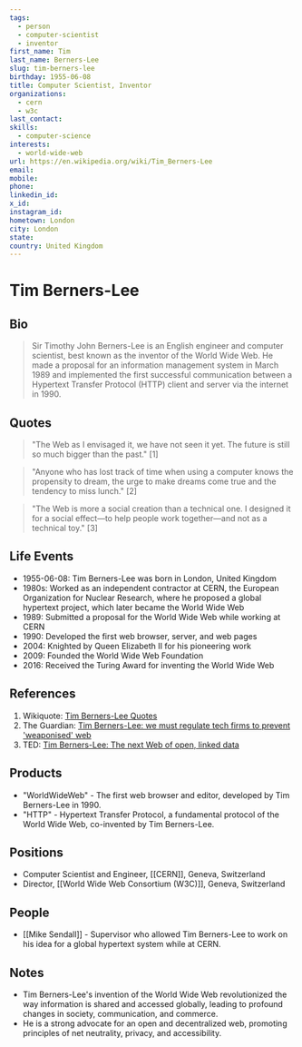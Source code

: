 ```yaml
---
tags:
  - person
  - computer-scientist
  - inventor
first_name: Tim
last_name: Berners-Lee
slug: tim-berners-lee
birthday: 1955-06-08
title: Computer Scientist, Inventor
organizations:
  - cern
  - w3c
last_contact: 
skills:
  - computer-science
interests:
  - world-wide-web
url: https://en.wikipedia.org/wiki/Tim_Berners-Lee
email: 
mobile: 
phone: 
linkedin_id: 
x_id: 
instagram_id: 
hometown: London
city: London
state: 
country: United Kingdom
---
```


# Tim Berners-Lee

## Bio

> Sir Timothy John Berners-Lee is an English engineer and computer scientist, best known as the inventor of the World Wide Web. He made a proposal for an information management system in March 1989 and implemented the first successful communication between a Hypertext Transfer Protocol (HTTP) client and server via the internet in 1990.

## Quotes

> "The Web as I envisaged it, we have not seen it yet. The future is still so much bigger than the past." [1]

> "Anyone who has lost track of time when using a computer knows the propensity to dream, the urge to make dreams come true and the tendency to miss lunch." [2]

> "The Web is more a social creation than a technical one. I designed it for a social effect—to help people work together—and not as a technical toy." [3]

## Life Events

- 1955-06-08: Tim Berners-Lee was born in London, United Kingdom
- 1980s: Worked as an independent contractor at CERN, the European Organization for Nuclear Research, where he proposed a global hypertext project, which later became the World Wide Web
- 1989: Submitted a proposal for the World Wide Web while working at CERN
- 1990: Developed the first web browser, server, and web pages
- 2004: Knighted by Queen Elizabeth II for his pioneering work
- 2009: Founded the World Wide Web Foundation
- 2016: Received the Turing Award for inventing the World Wide Web

## References

1. Wikiquote: [Tim Berners-Lee Quotes](https://en.wikiquote.org/wiki/Tim_Berners-Lee)
2. The Guardian: [Tim Berners-Lee: we must regulate tech firms to prevent 'weaponised' web](https://www.theguardian.com/technology/2018/nov/05/tim-berners-lee-launches-uk-ai-ethics-centre-to-combat-bad-actors)
3. TED: [Tim Berners-Lee: The next Web of open, linked data](https://www.ted.com/talks/tim_berners_lee_the_next_web)

## Products

- "WorldWideWeb" - The first web browser and editor, developed by Tim Berners-Lee in 1990.
- "HTTP" - Hypertext Transfer Protocol, a fundamental protocol of the World Wide Web, co-invented by Tim Berners-Lee.

## Positions

- Computer Scientist and Engineer, [[CERN]], Geneva, Switzerland
- Director, [[World Wide Web Consortium (W3C)]], Geneva, Switzerland

## People

- [[Mike Sendall]] - Supervisor who allowed Tim Berners-Lee to work on his idea for a global hypertext system while at CERN.

## Notes

- Tim Berners-Lee's invention of the World Wide Web revolutionized the way information is shared and accessed globally, leading to profound changes in society, communication, and commerce.
- He is a strong advocate for an open and decentralized web, promoting principles of net neutrality, privacy, and accessibility.
